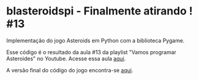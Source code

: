 # blasteroidspi - Finalmente atirando ! #13
Implementação do jogo Asteroids em Python com a biblioteca Pygame.

Esse código é o resultado da aula #13 da playlist "Vamos programar Asteroides" no Youtube. Acesse essa aula [aqui](https://youtu.be/37CjABIyW3s).

A versão final do código do jogo encontra-se [aqui](https://github.com/camargo-advanced/blasteroidspi).
